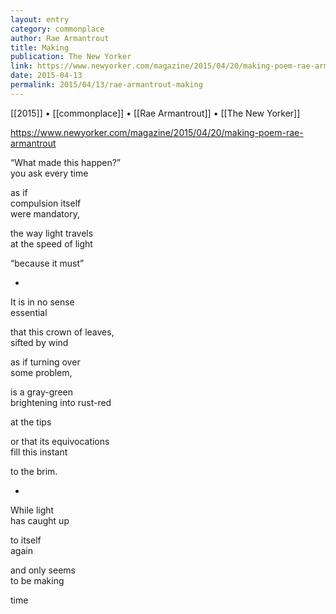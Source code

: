 ```yaml
---
layout: entry
category: commonplace
author: Rae Armantrout
title: Making
publication: The New Yorker
link: https://www.newyorker.com/magazine/2015/04/20/making-poem-rae-armantrout
date: 2015-04-13
permalink: 2015/04/13/rae-armantrout-making
---
```


[[2015]] • [[commonplace]] • [[Rae Armantrout]] • [[The New Yorker]] 

https://www.newyorker.com/magazine/2015/04/20/making-poem-rae-armantrout

“What made this happen?”
<br>you ask every time

as if
<br>compulsion itself
<br>were mandatory,

the way light travels
<br>at the speed of light

“because it must”

*

It is in no sense
<br>essential

that this crown of leaves,
<br>sifted by wind

as if turning over
<br>some problem,

is a gray-green
<br>brightening into rust-red

at the tips

or that its equivocations
<br>fill this instant

to the brim.

*

While light
<br>has caught up

to itself
<br>again

and only seems
<br>to be making

time